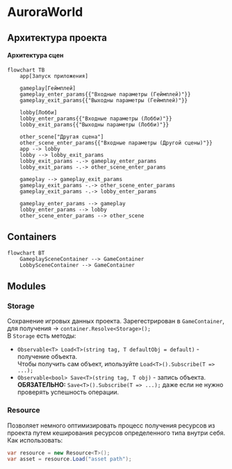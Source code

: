 # AuroraWorld

## Архитектура проекта

#### Архитектура сцен
```mermaid
flowchart TB
    app[Запуск приложения]
        
    gameplay[Геймплей]
    gameplay_enter_params{{"Входные параметры (Геймплей)"}}
    gameplay_exit_params{{"Выходны параметры (Геймплей)"}}
        
    lobby[Лобби]
    lobby_enter_params{{"Входные параметры (Лобби)"}}
    lobby_exit_params{{"Выходны параметры (Лобби)"}}
        
    other_scene["Другая сцена"]
    other_scene_enter_params{{"Входные параметры (Другой сцены)"}}
    app --> lobby
    lobby --> lobby_exit_params
    lobby_exit_params -.-> gameplay_enter_params
    lobby_exit_params -.-> other_scene_enter_params
        
    gameplay --> gameplay_exit_params
    gameplay_exit_params -.-> other_scene_enter_params
    gameplay_exit_params -.-> lobby_enter_params
        
    gameplay_enter_params --> gameplay
    lobby_enter_params --> lobby
    other_scene_enter_params --> other_scene
```
## Containers
```mermaid
flowchart BT
    GameplaySceneContainer --> GameContainer
    LobbySceneContainer --> GameContainer
```

## Modules
### Storage
Сохранение игровых данных проекта. Зарегестрирован в `GameContainer`, 
для получения -> `container.Resolve<Storage>();`<br>
В `Storage` есть методы:
* `Observable<T> Load<T>(string tag, T defaultObj = default)` - получение объекта. <br>
Чтобы получить сам объект, ипользуйте `Load<T>().Subscribe(T => ...);`
* `Observable<bool> Save<T>(string tag, T obj)` - запись объекта. <br>
**ОБЯЗАТЕЛЬНО:** `Save<T>().Subscribe(T => ...);` даже если не нужно проверять успешность операции.

### Resource
Позволяет немного оптимизировать процесс получения ресурсов из проекта
путем кеширования ресурсов определенного типа внутри себя. <br>
Как использовать:
```csharp
var resource = new Resource<T>();
var asset = resource.Load("asset path");
```
